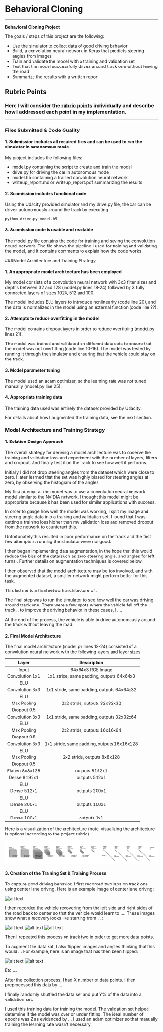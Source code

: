 # **Behavioral Cloning** 


---

**Behavioral Cloning Project**

The goals / steps of this project are the following:
* Use the simulator to collect data of good driving behavior
* Build, a convolution neural network in Keras that predicts steering angles from images
* Train and validate the model with a training and validation set
* Test that the model successfully drives around track one without leaving the road
* Summarize the results with a written report


[//]: # (Image References)

[image1]: ./examples/Track1_Network.PNG "Model Visualization"
[image2]: ./examples/placeholder.png "Grayscaling"
[image3]: ./examples/placeholder_small.png "Recovery Image"
[image4]: ./examples/placeholder_small.png "Recovery Image"
[image5]: ./examples/placeholder_small.png "Recovery Image"
[image6]: ./examples/placeholder_small.png "Normal Image"
[image7]: ./examples/placeholder_small.png "Flipped Image"

## Rubric Points
### Here I will consider the [rubric points](https://review.udacity.com/#!/rubrics/432/view) individually and describe how I addressed each point in my implementation.  

---
### Files Submitted & Code Quality

#### 1. Submission includes all required files and can be used to run the simulator in autonomous mode

My project includes the following files:
* model.py containing the script to create and train the model
* drive.py for driving the car in autonomous mode
* model.h5 containing a trained convolution neural network 
* writeup_report.md or writeup_report.pdf summarizing the results

#### 2. Submission includes functional code
Using the Udacity provided simulator and my drive.py file, the car can be driven autonomously around the track by executing 
```sh
python drive.py model.h5
```

#### 3. Submission code is usable and readable

The model.py file contains the code for training and saving the convolution neural network. The file shows the pipeline I used for training and validating the model, and it contains comments to explain how the code works.

###Model Architecture and Training Strategy

#### 1. An appropriate model architecture has been employed

My model consists of a convolution neural network with 3x3 filter sizes and depths between 32 and 128 (model.py lines 18-24) followed by 3 fully connected layers of sizes 1024, 512 and 100. 

The model includes ELU layers to introduce nonlinearity (code line 20), and the data is normalized in the model using an external function (code line ??). 

#### 2. Attempts to reduce overfitting in the model

The model contains dropout layers in order to reduce overfitting (model.py lines 21). 

The model was trained and validated on different data sets to ensure that the model was not overfitting (code line 10-16). The model was tested by running it through the simulator and ensuring that the vehicle could stay on the track.

#### 3. Model parameter tuning

The model used an adam optimizer, so the learning rate was not tuned manually (model.py line 25).

#### 4. Appropriate training data

The training data used was entirely the dataset provided by Udacity.

For details about how I augmented the training data, see the next section. 

### Model Architecture and Training Strategy

#### 1. Solution Design Approach

The overall strategy for deriving a model architecture was to observe the training and validation loss and experiment with the number of layers, filters and dropout. And finally test it on the track to see how well it performs.

Initially I did not drop steering angles from the dataset which were close to zero. I later learned that the set was highly biased for steering angles at zero, by observing the histogram of the angles.

My first attempt at the model was to use a convolution neural network model similar to the NVIDIA network. I thought this model might be appropriate because it has been used for similar applications with success. 

In order to gauge how well the model was working, I split my image and steering angle data into a training and validation set. I found that I was getting a training loss higher than my validation loss and removed dropout from the network to counteract this. 

Unfortunately this resulted in poor performance on the track and the first few attempts at running the simulator were not good.

I then began implementing data augmentation, in the hope that this would reduce the bias of the data(such as zero steering angle, and angles for left turns). Further details on augmentation techniques is covered below.

I then observed that the model architecture may be too involved, and with the augmented dataset, a smaller network might perform better for this task.

This led me to a final network architecture of :


The final step was to run the simulator to see how well the car was driving around track one. There were a few spots where the vehicle fell off the track... to improve the driving behavior in these cases, I ....

At the end of the process, the vehicle is able to drive autonomously around the track without leaving the road.

#### 2. Final Model Architecture

The final model architecture (model.py lines 18-24) consisted of a convolution neural network with the following layers and layer sizes 

| Layer         		|     Description	        					| 
|:---------------------:|:---------------------------------------------:| 
| Input         		| 64x64x3 RGB Image   							| 
| Convolution 1x1     	| 1x1 stride, same padding, outputs 64x64x3	|
| ELU					|												|
| Convolution 3x3  | 1x1 stride, same padding, outputs 64x64x32 |
| ELU					|												|
| Max Pooling		      | 2x2 stride, outputs 32x32x32 |
| Dropout 0.5		|												|
| Convolution 3x3  | 1x1 stride, same padding, outputs 32x32x64 |
| ELU					|												|
| Max Pooling		      | 2x2 stride, outputs 16x16x64 |
| Dropout 0.5		|												|
| Convolution 3x3  | 1x1 stride, same padding, outputs 16x16x128 |
| ELU					|												|
| Max Pooling		      | 2x2 stride, outputs 8x8x128  |
| Dropout 0.5		|	
| Flatten 8x8x128 | outputs 8192x1			|
|	Dense   8192x1			|		outputs 512x1									|
| ELU					|												|
|	Dense   512x1 			|		outputs 200x1									|
| ELU					|												|
|	Dense   200x1 			|		outputs 100x1									|
| ELU					|												|
|	Dense   100x1 			|		outputs 1x1  									|

Here is a visualization of the architecture (note: visualizing the architecture is optional according to the project rubric)

![Network Architecture Diagram][image1]

#### 3. Creation of the Training Set & Training Process

To capture good driving behavior, I first recorded two laps on track one using center lane driving. Here is an example image of center lane driving:

![alt text][image2]

I then recorded the vehicle recovering from the left side and right sides of the road back to center so that the vehicle would learn to .... These images show what a recovery looks like starting from ... :

![alt text][image3]
![alt text][image4]
![alt text][image5]

Then I repeated this process on track two in order to get more data points.

To augment the data sat, I also flipped images and angles thinking that this would ... For example, here is an image that has then been flipped:

![alt text][image6]
![alt text][image7]

Etc ....

After the collection process, I had X number of data points. I then preprocessed this data by ...


I finally randomly shuffled the data set and put Y% of the data into a validation set. 

I used this training data for training the model. The validation set helped determine if the model was over or under fitting. The ideal number of epochs was Z as evidenced by ... I used an adam optimizer so that manually training the learning rate wasn't necessary.
